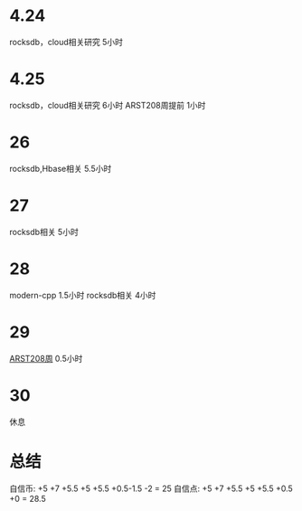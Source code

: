 # 4.24
rocksdb，cloud相关研究 5小时

# 4.25
rocksdb，cloud相关研究 6小时
ARST208周提前 1小时

# 26 
rocksdb,Hbase相关 5.5小时

# 27 
rocksdb相关 5小时

# 28
modern-cpp 1.5小时
rocksdb相关 4小时

# 29
[ARST208周](https://www.wolfdan.cn/ARST%E6%89%93%E5%8D%A1%E7%AC%AC208%E5%91%A8-208-521/) 0.5小时

# 30
休息

# 总结
自信币: +5 +7 +5.5 +5 +5.5 +0.5-1.5 -2 = 25
自信点: +5 +7 +5.5 +5 +5.5 +0.5 +0 = 28.5